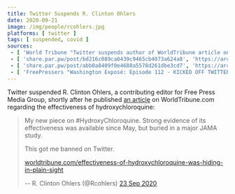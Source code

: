 ```yaml
---
title: Twitter Suspends R. Clinton Ohlers
date: 2020-09-21
image: /img/people/rcohlers.jpg
platforms: [ twitter ]
tags: [ suspended, covid ]
sources:
 - [ 'World Tribune "Twitter suspends author of WorldTribune article on hydroxychloroquine" by R. Clinton Ohlers (24 Sep 2020)', 'https://archive.is/V00gO' ]
 - [ 'share.par.pw/post/bd216c089ca0439c9465cb4073a624a8', 'https://archive.is/CUT4F' ]
 - [ 'share.par.pw/post/abb0a8409f0e4688a5578d261dbe3cd7', 'https://archive.is/vDJU7' ]
 - [ 'FreePressers "Washington Exposé: Episode 112 - KICKED OFF TWITTER FOR TELLING THE TRUTH ABOUT FAUCI''S LIES" (24 Sep 2020)', 'https://freepressers.com/washington-expose/washington-expose-episode-112-kicked-off-twitter-for-telling-the-truth-about-fauci-s-lies' ]
---
```


Twitter suspended R. Clinton Ohlers, a contributing editor for Free Press Media
Group, shortly after he published [an article](https://archive.is/sGPyJ) on
WorldTribune.com regarding the effectiveness of hydroxychloroquine:
> My new piece on #HydroxyChloroquine. Strong evidence of its effectiveness was
> available since May, but buried in a major JAMA study.
>
> This got me banned on Twitter.
>
> [worldtribune.com/effectiveness-of-hydroxychloroquine-was-hiding-in-plain-sight](https://www.worldtribune.com/effectiveness-of-hydroxychloroquine-was-hiding-in-plain-sight/)
>
> -- R. Clinton Ohlers (@Rcohlers) [23 Sep 2020](https://archive.is/CUT4F)

